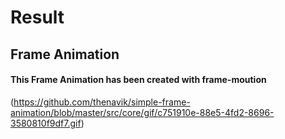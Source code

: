 # Result

## Frame Animation

#### This Frame Animation has been created with frame-moution

(https://github.com/thenavik/simple-frame-animation/blob/master/src/core/gif/c751910e-88e5-4fd2-8696-3580810f9df7.gif)
